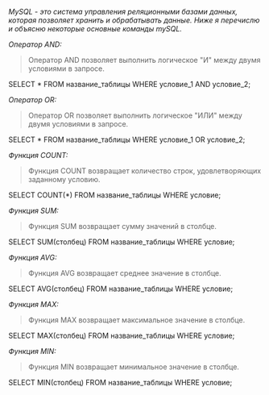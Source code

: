 *MySQL - это система управления реляционными базами данных, которая позволяет хранить и обрабатывать данные. Ниже я перечислю и объясню некоторые основные команды mySQL.*

*Оператор AND:*

>Оператор AND позволяет выполнить логическое "И" между двумя условиями в запросе.


SELECT * FROM название_таблицы WHERE условие_1 AND условие_2;

*Оператор OR:*

>Оператор OR позволяет выполнить логическое "ИЛИ" между двумя условиями в запросе.


SELECT * FROM название_таблицы WHERE условие_1 OR условие_2;

*Функция COUNT:*

>Функция COUNT возвращает количество строк, удовлетворяющих заданному условию.

SELECT COUNT(*) FROM название_таблицы WHERE условие;

*Функция SUM:*

>Функция SUM возвращает сумму значений в столбце.

SELECT SUM(столбец) FROM название_таблицы WHERE условие;

*Функция AVG:*

>Функция AVG возвращает среднее значение в столбце.

SELECT AVG(столбец) FROM название_таблицы WHERE условие;

*Функция MAX:*

>Функция MAX возвращает максимальное значение в столбце.

SELECT MAX(столбец) FROM название_таблицы WHERE условие;

*Функция MIN:*

>Функция MIN возвращает минимальное значение в столбце.

SELECT MIN(столбец) FROM название_таблицы WHERE условие;

